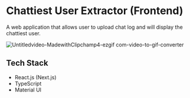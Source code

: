 
# Chattiest User Extractor (Frontend)

A web application that allows user to upload chat log and will display the chattiest user.

![Untitledvideo-MadewithClipchamp4-ezgif com-video-to-gif-converter](https://github.com/JasonTanz/chat-extractor-frontend/assets/65846113/67617b33-90e4-4e7b-b1de-b226a172537c)

## Tech Stack
- React.js (Next.js)
- TypeScript
- Material UI


